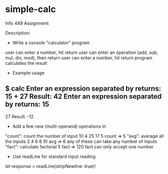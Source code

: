 # simple-calc
Info 449 Assignment

Description:

- Write a console "calculator" program

user can enter a number, hit return
user can enter an operation (add, sub, mul, div, mod), then return
user can enter a number, hit return
program calculates the result
- Example usage

$ calc
 Enter an expression separated by returns:
 15
 +
 27
 Result: 42
Enter an expression separated by returns:
15
 -
 27
Result: -12
 

- Add a few new (multi-operand) operations in

"count": count the number of input
10 4 25 17 5 count => 5
"avg": average all the inputs
2 4 6 8 10 avg => 6
any of these can take any number of inputs
"fact": calculate factorial
5 fact => 120
fact can only accept one number
- Use readLine for standard input reading

let response = readLine(stripNewline: true)!
